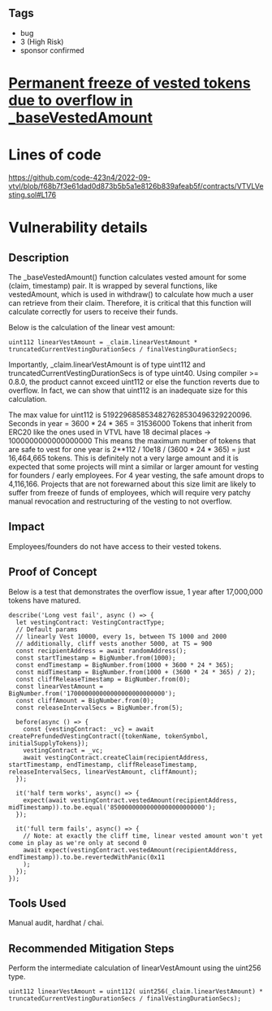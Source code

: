 ## Tags

- bug
- 3 (High Risk)
- sponsor confirmed

# [Permanent freeze of vested tokens due to overflow in _baseVestedAmount](https://github.com/code-423n4/2022-09-vtvl-findings/issues/95) 

# Lines of code

https://github.com/code-423n4/2022-09-vtvl/blob/f68b7f3e61dad0d873b5b5a1e8126b839afeab5f/contracts/VTVLVesting.sol#L176


# Vulnerability details

## Description 
The _baseVestedAmount() function calculates vested amount for some (claim, timestamp) pair. It is wrapped by several functions, like vestedAmount, which is used in withdraw() to calculate how much a user can retrieve from their claim. Therefore, it is critical that this function will calculate correctly for users to receive their funds.

Below is the calculation of the linear vest amount:
```
uint112 linearVestAmount = _claim.linearVestAmount * truncatedCurrentVestingDurationSecs / finalVestingDurationSecs;
```
Importantly, _claim.linearVestAmount is of type uint112 and truncatedCurrentVestingDurationSecs is of type uint40. Using compiler >= 0.8.0,  the product cannot exceed uint112 or else the function reverts due to overflow. In fact, we can show that uint112 is an inadequate size for this calculation.

The max value for uint112 is 5192296858534827628530496329220096. 
Seconds in year = 3600 * 24 * 365 = 31536000 
Tokens that inherit from ERC20 like the ones used in VTVL have 18 decimal places -> 1000000000000000000
This means the maximum number of tokens that are safe to vest for one year is 2**112 / 10e18 / (3600 * 24 * 365) = just 16,464,665 tokens. 
This is definitely not a very large amount and it is expected that some projects will mint a similar or larger amount for vesting for founders / early employees. For 4 year vesting, the safe amount drops to 4,116,166.
Projects that are not forewarned about this size limit are likely to suffer from freeze of funds of employees, which will require very patchy manual revocation and restructuring of the vesting to not overflow.

## Impact
Employees/founders do not have access to their vested tokens.

## Proof of Concept
Below is a test that demonstrates the overflow issue, 1 year after 17,000,000 tokens have matured.
```
describe('Long vest fail', async () => {
  let vestingContract: VestingContractType;
  // Default params
  // linearly Vest 10000, every 1s, between TS 1000 and 2000
  // additionally, cliff vests another 5000, at TS = 900
  const recipientAddress = await randomAddress();
  const startTimestamp = BigNumber.from(1000);
  const endTimestamp = BigNumber.from(1000 + 3600 * 24 * 365);
  const midTimestamp = BigNumber.from(1000 + (3600 * 24 * 365) / 2);
  const cliffReleaseTimestamp = BigNumber.from(0);
  const linearVestAmount = BigNumber.from('170000000000000000000000000');
  const cliffAmount = BigNumber.from(0);
  const releaseIntervalSecs = BigNumber.from(5);

  before(async () => {
    const {vestingContract: _vc} = await createPrefundedVestingContract({tokenName, tokenSymbol, initialSupplyTokens});
    vestingContract = _vc;
    await vestingContract.createClaim(recipientAddress, startTimestamp, endTimestamp, cliffReleaseTimestamp, releaseIntervalSecs, linearVestAmount, cliffAmount);
  });

  it('half term works', async() => {
    expect(await vestingContract.vestedAmount(recipientAddress, midTimestamp)).to.be.equal('85000000000000000000000000');
  });

  it('full term fails', async() => {
    // Note: at exactly the cliff time, linear vested amount won't yet come in play as we're only at second 0
    await expect(vestingContract.vestedAmount(recipientAddress, endTimestamp)).to.be.revertedWithPanic(0x11
    );
  });
});
```

## Tools Used
Manual audit, hardhat / chai.

## Recommended Mitigation Steps
Perform the intermediate calculation of linearVestAmount using the uint256 type.
```
uint112 linearVestAmount = uint112( uint256(_claim.linearVestAmount) * truncatedCurrentVestingDurationSecs / finalVestingDurationSecs);
```
